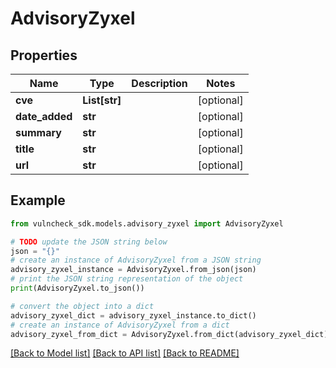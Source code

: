 # AdvisoryZyxel


## Properties

Name | Type | Description | Notes
------------ | ------------- | ------------- | -------------
**cve** | **List[str]** |  | [optional] 
**date_added** | **str** |  | [optional] 
**summary** | **str** |  | [optional] 
**title** | **str** |  | [optional] 
**url** | **str** |  | [optional] 

## Example

```python
from vulncheck_sdk.models.advisory_zyxel import AdvisoryZyxel

# TODO update the JSON string below
json = "{}"
# create an instance of AdvisoryZyxel from a JSON string
advisory_zyxel_instance = AdvisoryZyxel.from_json(json)
# print the JSON string representation of the object
print(AdvisoryZyxel.to_json())

# convert the object into a dict
advisory_zyxel_dict = advisory_zyxel_instance.to_dict()
# create an instance of AdvisoryZyxel from a dict
advisory_zyxel_from_dict = AdvisoryZyxel.from_dict(advisory_zyxel_dict)
```
[[Back to Model list]](../README.md#documentation-for-models) [[Back to API list]](../README.md#documentation-for-api-endpoints) [[Back to README]](../README.md)


